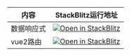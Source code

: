 |内容|StackBlitz运行地址|
| ---- | ---- |
| 数据响应式 | [![Open in StackBlitz](https://developer.stackblitz.com/img/open_in_stackblitz.svg)](https://stackblitz.com/github/pikaqi-dot/vue_learning/tree/main/Reactive?title=数据响应式)|
| vue2路由| [![Open in StackBlitz](https://developer.stackblitz.com/img/open_in_stackblitz.svg)](https://stackblitz.com/github/pikaqi-dot/vue_learning/tree/main/vue2_router?title=vue2路由&startScript=serve)|